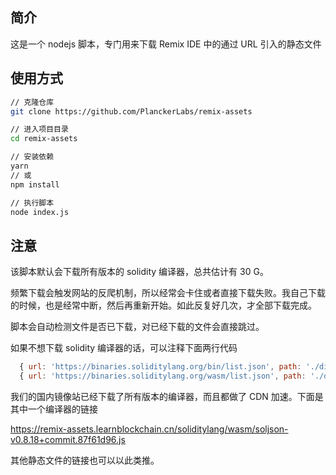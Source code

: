 ## 简介
这是一个 nodejs 脚本，专门用来下载 Remix IDE 中的通过 URL 引入的静态文件

## 使用方式
```bash
// 克隆仓库
git clone https://github.com/PlanckerLabs/remix-assets

// 进入项目目录
cd remix-assets

// 安装依赖
yarn
// 或
npm install

// 执行脚本
node index.js
```

## 注意
该脚本默认会下载所有版本的 solidity 编译器，总共估计有 30 G。

频繁下载会触发网站的反爬机制，所以经常会卡住或者直接下载失败。我自己下载的时候，也是经常中断，然后再重新开始。如此反复好几次，才全部下载完成。

脚本会自动检测文件是否已下载，对已经下载的文件会直接跳过。

如果不想下载 solidity 编译器的话，可以注释下面两行代码

```js
  { url: 'https://binaries.soliditylang.org/bin/list.json', path: './dist/soliditylang/bin/list.json' },
  { url: 'https://binaries.soliditylang.org/wasm/list.json', path: './dist/soliditylang/wasm/list.json' }
```

我们的国内镜像站已经下载了所有版本的编译器，而且都做了 CDN 加速。下面是其中一个编译器的链接

https://remix-assets.learnblockchain.cn/soliditylang/wasm/soljson-v0.8.18+commit.87f61d96.js

其他静态文件的链接也可以以此类推。

